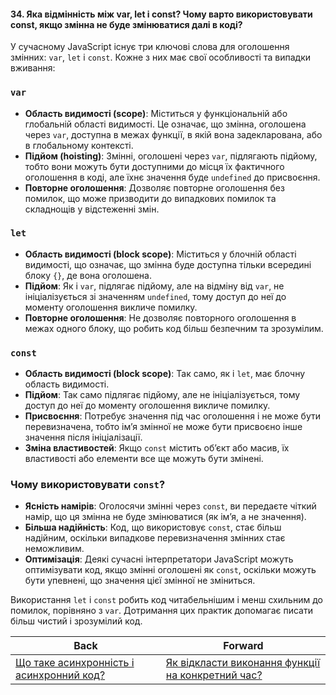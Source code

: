 #### 34. Яка відмінність між var, let і const? Чому варто використовувати const, якщо змінна не буде змінюватися далі в коді?

У сучасному JavaScript існує три ключові слова для оголошення змінних: `var`, `let` і `const`. Кожне з них має свої особливості та випадки вживання:

### `var`

- **Область видимості (scope)**: Міститься у функціональній або глобальній області видимості. Це означає, що змінна, оголошена через `var`, доступна в межах функції, в якій вона задекларована, або в глобальному контексті.
- **Підйом (hoisting)**: Змінні, оголошені через `var`, підлягають підйому, тобто вони можуть бути доступними до місця їх фактичного оголошення в коді, але їхнє значення буде `undefined` до присвоєння.
- **Повторне оголошення**: Дозволяє повторне оголошення без помилок, що може призводити до випадкових помилок та складнощів у відстеженні змін.

### `let`

- **Область видимості (block scope)**: Міститься у блочній області видимості, що означає, що змінна буде доступна тільки всередині блоку `{}`, де вона оголошена.
- **Підйом**: Як і `var`, підлягає підйому, але на відміну від `var`, не ініціалізується зі значенням `undefined`, тому доступ до неї до моменту оголошення викличе помилку.
- **Повторне оголошення**: Не дозволяє повторного оголошення в межах одного блоку, що робить код більш безпечним та зрозумілим.

### `const`

- **Область видимості (block scope)**: Так само, як і `let`, має блочну область видимості.
- **Підйом**: Так само підлягає підйому, але не ініціалізується, тому доступ до неї до моменту оголошення викличе помилку.
- **Присвоєння**: Потребує значення під час оголошення і не може бути перевизначена, тобто ім’я змінної не може бути присвоєно інше значення після ініціалізації.
- **Зміна властивостей**: Якщо `const` містить об’єкт або масив, їх властивості або елементи все ще можуть бути змінені. 

### Чому використовувати `const`?

- **Ясність намірів**: Оголосячи змінні через `const`, ви передаєте чіткий намір, що ця змінна не буде змінюватися (як ім’я, а не значення).
- **Більша надійність**: Код, що використовує `const`, стає більш надійним, оскільки випадкове перевизначення змінних стає неможливим.
- **Оптимізація**: Деякі сучасні інтерпретатори JavaScript можуть оптимізувати код, якщо змінні оголошені як `const`, оскільки можуть бути упевнені, що значення цієї змінної не зміниться.

Використання `let` і `const` робить код читабельнішим і менш схильним до помилок, порівняно з `var`. Дотримання цих практик допомагає писати більш чистий і зрозумілий код.

| Back | Forward |
|---|---|
| [Що таке асинхронність і асинхронний код?](/ua/junior/javascript/what-is-asynchronous-programming-and-asynchronous-code.md)  | [Як відкласти виконання функції на конкретний час?](/ua/junior/javascript/how-to-delay-a-functions-execution-for-a-certain-time.md) |